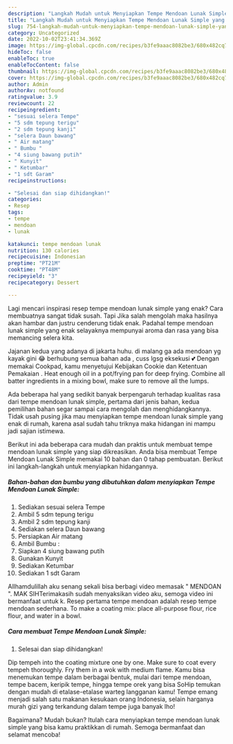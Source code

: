```yaml
---
description: "Langkah Mudah untuk Menyiapkan Tempe Mendoan Lunak Simple yang Enak Banget, Buat Buka Puasa Enak Banget"
title: "Langkah Mudah untuk Menyiapkan Tempe Mendoan Lunak Simple yang Enak Banget, Buat Buka Puasa Enak Banget"
slug: 754-langkah-mudah-untuk-menyiapkan-tempe-mendoan-lunak-simple-yang-enak-banget-buat-buka-puasa-enak-banget
category: Uncategorized
date: 2022-10-02T23:41:34.369Z
image: https://img-global.cpcdn.com/recipes/b3fe9aaac8082be3/680x482cq70/tempe-mendoan-lunak-simple-foto-resep-utama.jpg
hideToc: false
enableToc: true
enableTocContent: false
thumbnail: https://img-global.cpcdn.com/recipes/b3fe9aaac8082be3/680x482cq70/tempe-mendoan-lunak-simple-foto-resep-utama.jpg
cover: https://img-global.cpcdn.com/recipes/b3fe9aaac8082be3/680x482cq70/tempe-mendoan-lunak-simple-foto-resep-utama.jpg
author: Admin
authorAv: notfound
ratingvalue: 3.9
reviewcount: 22
recipeingredient:
- "sesuai selera Tempe"
- "5 sdm tepung terigu"
- "2 sdm tepung kanji"
- "selera Daun bawang"
- " Air matang"
- " Bumbu "
- "4 siung bawang putih"
- " Kunyit"
- " Ketumbar"
- "1 sdt Garam"
recipeinstructions:

- "Selesai dan siap dihidangkan!"
categories:
- Resep
tags:
- tempe
- mendoan
- lunak

katakunci: tempe mendoan lunak 
nutrition: 130 calories
recipecuisine: Indonesian
preptime: "PT21M"
cooktime: "PT48M"
recipeyield: "3"
recipecategory: Dessert

---
```



Lagi mencari inspirasi resep tempe mendoan lunak simple yang enak? Cara membuatnya sangat tidak susah. Tapi Jika salah mengolah maka hasilnya akan hambar dan justru cenderung tidak enak. Padahal tempe mendoan lunak simple yang enak selayaknya mempunyai aroma dan rasa yang bisa memancing selera kita.


Jajanan kedua yang adanya di jakarta huhu. di malang ga ada mendoan yg kayak gini 😂 berhubung semua bahan ada , cuss lgsg eksekusi 💕 Dengan memakai Cookpad, kamu menyetujui Kebijakan Cookie dan Ketentuan Pemakaian . Heat enough oil in a pot/frying pan for deep frying. Combine all batter ingredients in a mixing bowl, make sure to remove all the lumps.

Ada beberapa hal yang sedikit banyak berpengaruh terhadap kualitas rasa dari tempe mendoan lunak simple, pertama dari jenis bahan, kedua pemilihan bahan segar sampai cara mengolah dan menghidangkannya. Tidak usah pusing jika mau menyiapkan tempe mendoan lunak simple yang enak di rumah, karena asal sudah tahu triknya maka hidangan ini mampu jadi sajian istimewa.


Berikut ini ada beberapa cara mudah dan praktis untuk membuat tempe mendoan lunak simple yang siap dikreasikan. Anda bisa membuat Tempe Mendoan Lunak Simple memakai 10 bahan dan 0 tahap pembuatan. Berikut ini langkah-langkah untuk menyiapkan hidangannya.

<!--inarticleads1-->

##### Bahan-bahan dan bumbu yang dibutuhkan dalam menyiapkan Tempe Mendoan Lunak Simple:

1. Sediakan sesuai selera Tempe
1. Ambil 5 sdm tepung terigu
1. Ambil 2 sdm tepung kanji
1. Sediakan selera Daun bawang
1. Persiapkan  Air matang
1. Ambil  Bumbu :
1. Siapkan 4 siung bawang putih
1. Gunakan  Kunyit
1. Sediakan  Ketumbar
1. Sediakan 1 sdt Garam


Allhamdulillah aku senang sekali bisa berbagi video memasak &#34; MENDOAN &#34;. MAK SIHTerimakasih sudah menyaksikan video aku, semoga video ini bermanfaat untuk k. Resep pertama tempe mendoan adalah resep tempe mendoan sederhana. To make a coating mix: place all-purpose flour, rice flour, and water in a bowl. 

<!--inarticleads2-->

##### Cara membuat Tempe Mendoan Lunak Simple:


1. Selesai dan siap dihidangkan!

Dip tempeh into the coating mixture one by one. Make sure to coat every tempeh thoroughly. Fry them in a wok with medium flame. Kamu bisa menemukan tempe dalam berbagai bentuk, mulai dari tempe mendoan, tempe bacem, keripik tempe, hingga tempe orek yang bisa SoHip temukan dengan mudah di etalase-etalase warteg langganan kamu! Tempe emang menjadi salah satu makanan kesukaan orang Indonesia, selain harganya murah gizi yang terkandung dalam tempe juga banyak lho! 

Bagaimana? Mudah bukan? Itulah cara menyiapkan tempe mendoan lunak simple yang bisa kamu praktikkan di rumah. Semoga bermanfaat dan selamat mencoba!
